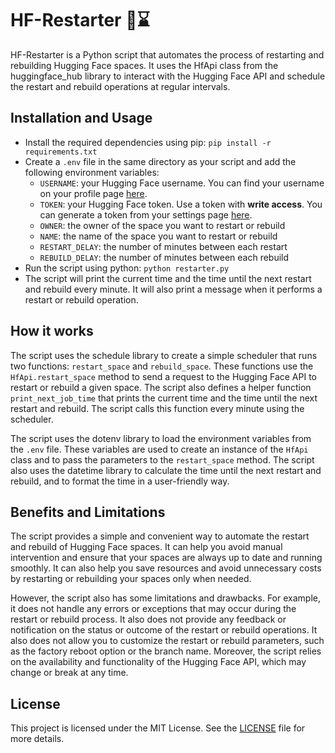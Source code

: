 # HF-Restarter 🤗⌛

HF-Restarter is a Python script that automates the process of restarting and rebuilding Hugging Face spaces. It uses the HfApi class from the huggingface_hub library to interact with the Hugging Face API and schedule the restart and rebuild operations at regular intervals.

## Installation and Usage

- Install the required dependencies using pip: `pip install -r requirements.txt`
- Create a `.env` file in the same directory as your script and add the following environment variables:
    - `USERNAME`: your Hugging Face username. You can find your username on your profile page [here](https://huggingface.co/settings/profile).
    - `TOKEN`: your Hugging Face token. Use a token with **write access**. You can generate a token from your settings page [here](https://huggingface.co/settings/tokens).
    - `OWNER`: the owner of the space you want to restart or rebuild
    - `NAME`: the name of the space you want to restart or rebuild
    - `RESTART_DELAY`: the number of minutes between each restart
    - `REBUILD_DELAY`: the number of minutes between each rebuild
- Run the script using python: `python restarter.py`
- The script will print the current time and the time until the next restart and rebuild every minute. It will also print a message when it performs a restart or rebuild operation.

## How it works

The script uses the schedule library to create a simple scheduler that runs two functions: `restart_space` and `rebuild_space`. These functions use the `HfApi.restart_space` method to send a request to the Hugging Face API to restart or rebuild a given space. The script also defines a helper function `print_next_job_time` that prints the current time and the time until the next restart and rebuild. The script calls this function every minute using the scheduler.

The script uses the dotenv library to load the environment variables from the `.env` file. These variables are used to create an instance of the `HfApi` class and to pass the parameters to the `restart_space` method. The script also uses the datetime library to calculate the time until the next restart and rebuild, and to format the time in a user-friendly way.

## Benefits and Limitations

The script provides a simple and convenient way to automate the restart and rebuild of Hugging Face spaces. It can help you avoid manual intervention and ensure that your spaces are always up to date and running smoothly. It can also help you save resources and avoid unnecessary costs by restarting or rebuilding your spaces only when needed.

However, the script also has some limitations and drawbacks. For example, it does not handle any errors or exceptions that may occur during the restart or rebuild process. It also does not provide any feedback or notification on the status or outcome of the restart or rebuild operations. It also does not allow you to customize the restart or rebuild parameters, such as the factory reboot option or the branch name. Moreover, the script relies on the availability and functionality of the Hugging Face API, which may change or break at any time.

## License

This project is licensed under the MIT License. See the [LICENSE](./LICENSE) file for more details.
